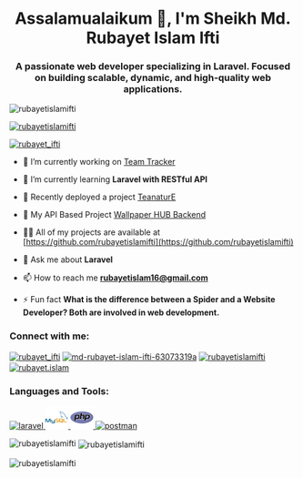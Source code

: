 <h1 align="center">Assalamualaikum 👋, I'm Sheikh Md. Rubayet Islam Ifti</h1>
<h3 align="center">A passionate web developer specializing in Laravel. Focused on building scalable, dynamic, and high-quality web applications.</h3>

<p align="left"> <img src="https://komarev.com/ghpvc/?username=rubayetislamifti&label=Profile%20views&color=0e75b6&style=flat" alt="rubayetislamifti" /> </p>

<p align="left"> <a href="https://github.com/ryo-ma/github-profile-trophy"><img src="https://github-profile-trophy.vercel.app/?username=rubayetislamifti" alt="rubayetislamifti" /></a> </p>

<p align="left"> <a href="https://twitter.com/rubayet_ifti" target="blank"><img src="https://img.shields.io/twitter/follow/rubayet_ifti?logo=twitter&style=for-the-badge" alt="rubayet_ifti" /></a> </p>

- 🔭 I’m currently working on [Team Tracker](https://github.com/rubayetislamifti/team_tracker_backend)

- 🌱 I’m currently learning **Laravel with RESTful API**

- 👯 Recently deployed a project [TeanaturE](https://github.com/rubayetislamifti/Tea_Nature)

- 🤝 My API Based Project [Wallpaper HUB Backend](https://github.com/rubayetislamifti/wallpaper_hub_backend)

- 👨‍💻 All of my projects are available at [https://github.com/rubayetislamifti](https://github.com/rubayetislamifti)

- 💬 Ask me about **Laravel**

- 📫 How to reach me **rubayetislam16@gmail.com**

- ⚡ Fun fact **What is the difference between a Spider and a Website Developer? Both are involved in web development.**

<h3 align="left">Connect with me:</h3>
<p align="left">
<a href="https://twitter.com/rubayet_ifti" target="blank"><img align="center" src="https://raw.githubusercontent.com/rahuldkjain/github-profile-readme-generator/master/src/images/icons/Social/twitter.svg" alt="rubayet_ifti" height="30" width="40" /></a>
<a href="www.linkedin.com/in/rubayetislamifti" target="blank"><img align="center" src="https://raw.githubusercontent.com/rahuldkjain/github-profile-readme-generator/master/src/images/icons/Social/linked-in-alt.svg" alt="md-rubayet-islam-ifti-63073319a" height="30" width="40" /></a>
<a href="https://www.facebook.com/profile.php?id=61578371667077" target="blank"><img align="center" src="https://raw.githubusercontent.com/rahuldkjain/github-profile-readme-generator/master/src/images/icons/Social/facebook.svg" alt="rubayetislamifti" height="30" width="40" /></a>
<a href="https://www.instagram.com/rubayet.sheikh/" target="blank"><img align="center" src="https://raw.githubusercontent.com/rahuldkjain/github-profile-readme-generator/master/src/images/icons/Social/instagram.svg" alt="rubayet.islam" height="30" width="40" /></a>
</p>

<h3 align="left">Languages and Tools:</h3>
<p align="left"> <a href="https://laravel.com/" target="_blank" rel="noreferrer"> <img src="[https://raw.githubusercontent.com/devicons/devicon/master/icons/laravel/laravel-plain-wordmark.svg](https://www.google.com/url?sa=i&url=https%3A%2F%2Fgithub.com%2Flaravel&psig=AOvVaw0pQt5Z9hrQ2nBPJwwpZLwE&ust=1724825882948000&source=images&cd=vfe&opi=89978449&ved=0CBQQjRxqFwoTCICw8KLDlIgDFQAAAAAdAAAAABAE)" alt="laravel" width="40" height="40"/> </a> <a href="https://www.mysql.com/" target="_blank" rel="noreferrer"> <img src="https://raw.githubusercontent.com/devicons/devicon/master/icons/mysql/mysql-original-wordmark.svg" alt="mysql" width="40" height="40"/> </a> <a href="https://www.php.net" target="_blank" rel="noreferrer"> <img src="https://raw.githubusercontent.com/devicons/devicon/master/icons/php/php-original.svg" alt="php" width="40" height="40"/> </a> <a href="https://postman.com" target="_blank" rel="noreferrer"> <img src="https://www.vectorlogo.zone/logos/getpostman/getpostman-icon.svg" alt="postman" width="40" height="40"/> </a> </p>

<p><img align="left" src="https://github-readme-stats.vercel.app/api/top-langs?username=rubayetislamifti&show_icons=true&locale=en&layout=compact" alt="rubayetislamifti" /></p>

<p>&nbsp;<img align="center" src="https://github-readme-stats.vercel.app/api?username=rubayetislamifti&show_icons=true&locale=en" alt="rubayetislamifti" /></p>

<p><img align="center" src="https://github-readme-streak-stats.herokuapp.com/?user=rubayetislamifti&" alt="rubayetislamifti" /></p>
